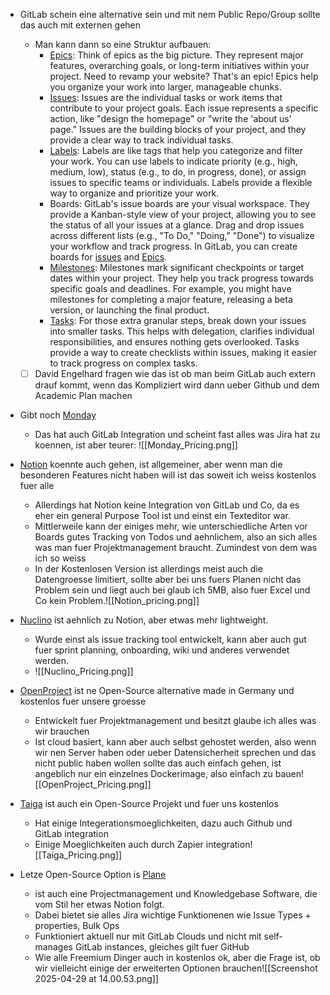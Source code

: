 - GitLab schein eine alternative sein und mit nem Public Repo/Group sollte das auch mit externen gehen
	- Man kann dann so eine Struktur aufbauen:
		- [Epics](https://docs.gitlab.com/ee/user/group/epics/): Think of epics as the big picture. They represent major features, overarching goals, or long-term initiatives within your project. Need to revamp your website? That's an epic! Epics help you organize your work into larger, manageable chunks.
		- [Issues](https://docs.gitlab.com/ee/user/project/issues/): Issues are the individual tasks or work items that contribute to your project goals. Each issue represents a specific action, like "design the homepage" or "write the 'about us' page." Issues are the building blocks of your project, and they provide a clear way to track individual tasks.
		- [Labels](https://docs.gitlab.com/ee/user/project/labels.html): Labels are like tags that help you categorize and filter your work. You can use labels to indicate priority (e.g., high, medium, low), status (e.g., to do, in progress, done), or assign issues to specific teams or individuals. Labels provide a flexible way to organize and prioritize your work.
		- Boards: GitLab's issue boards are your visual workspace. They provide a Kanban-style view of your project, allowing you to see the status of all your issues at a glance. Drag and drop issues across different lists (e.g., "To Do," "Doing," "Done") to visualize your workflow and track progress. In GitLab, you can create boards for [issues](https://docs.gitlab.com/ee/user/project/issue_board.html) and [Epics](https://docs.gitlab.com/ee/user/group/epics/epic_boards.html).
		- [Milestones](https://docs.gitlab.com/ee/user/project/milestones/): Milestones mark significant checkpoints or target dates within your project. They help you track progress towards specific goals and deadlines. For example, you might have milestones for completing a major feature, releasing a beta version, or launching the final product.
		- [Tasks](https://docs.gitlab.com/ee/user/tasks.html): For those extra granular steps, break down your issues into smaller tasks. This helps with delegation, clarifies individual responsibilities, and ensures nothing gets overlooked. Tasks provide a way to create checklists within issues, making it easier to track progress on complex tasks.
	- [ ] David Engelhard fragen wie das ist ob man beim GitLab auch extern drauf kommt, wenn das Kompliziert wird dann ueber Github und dem Academic Plan machen
- Gibt noch [Monday](https://monday.com/)
	- Das hat auch GitLab Integration und scheint fast alles was Jira hat zu koennen, ist aber teurer: ![[Monday_Pricing.png]]
- [Notion](https://www.notion.com/) koennte auch gehen, ist allgemeiner, aber wenn man die besonderen Features nicht haben will ist das soweit ich weiss kostenlos fuer alle
	- Allerdings hat Notion keine Integration von GitLab und Co, da es eher ein general Purpose Tool ist und einst ein Texteditor war.
	- Mittlerweile kann der einiges mehr, wie unterschiedliche Arten vor Boards gutes Tracking von Todos und aehnlichem, also an sich alles was man fuer Projektmanagement braucht. Zumindest von dem was ich so weiss
	- In der Kostenlosen Version ist allerdings meist auch die Datengroesse limitiert, sollte aber bei uns fuers Planen nicht das Problem sein und liegt auch bei glaub ich 5MB, also fuer Excel und Co kein Problem.![[Notion_pricing.png]]
- [Nuclino](https://www.nuclino.com/product) ist aehnlich zu Notion, aber etwas mehr lightweight. 
	- Wurde einst als issue tracking tool entwickelt, kann aber auch gut fuer sprint planning, onboarding, wiki und anderes verwendet werden.
	- ![[Nuclino_Pricing.png]]
- [OpenProject](https://www.openproject.org/) ist ne Open-Source alternative made in Germany und kostenlos fuer unsere groesse
	- Entwickelt fuer Projektmanagement und besitzt glaube ich alles was wir brauchen 
	- Ist cloud basiert, kann aber auch selbst gehostet werden, also wenn wir nen Server haben oder ueber Datensicherheit sprechen und das nicht public haben wollen sollte das auch einfach gehen, ist angeblich nur ein einzelnes Dockerimage, also einfach zu bauen![[OpenProject_Pricing.png]]
- [Taiga](https://taiga.io/) ist auch ein Open-Source Projekt und fuer uns kostenlos
	- Hat einige Integerationsmoeglichkeiten, dazu auch Github und GitLab integration
	- Einige Moeglichkeiten auch durch Zapier integration![[Taiga_Pricing.png]]

- Letze Open-Source Option is [Plane](https://plane.so/)
	- ist auch eine Projectmanagement und Knowledgebase Software, die vom Stil her etwas Notion folgt.
	- Dabei bietet sie alles Jira wichtige Funktionenen wie Issue Types + properties, Bulk Ops
	- Funktioniert aktuell nur mit GitLab Clouds und nicht mit self-manages GitLab instances, gleiches gilt fuer GitHub
	- Wie alle Freemium Dinger auch in kostenlos ok, aber die Frage ist, ob wir vielleicht einige der erweiterten Optionen brauchen![[Screenshot 2025-04-29 at 14.00.53.png]]